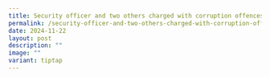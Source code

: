 ```yaml
---
title: Security officer and two others charged with corruption offences
permalink: /security-officer-and-two-others-charged-with-corruption-offences/
date: 2024-11-22
layout: post
description: ""
image: ""
variant: tiptap
---
```


